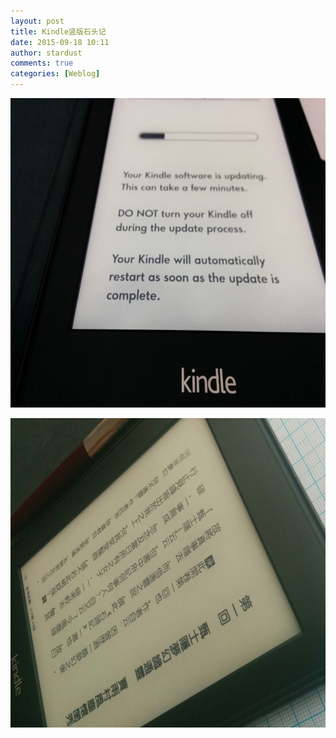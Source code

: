 ```yaml
---
layout: post
title: Kindle竖版石头记
date: 2015-09-18 10:11
author: stardust
comments: true
categories: [Weblog]
---
```

<a href="/wp-content/uploads/2015/09/SIMG-2015-08-12-23-26-56.jpg"><img src="/wp-content/uploads/2015/09/SIMG-2015-08-12-23-26-56-1024x768.jpg" alt="SIMG-2015-08-12 23-26-56" width="660" height="495" class="alignnone size-large wp-image-895" /></a>

<a href="/wp-content/uploads/2015/09/IMG_20150918_100641.jpg"><img src="/wp-content/uploads/2015/09/IMG_20150918_100641-1024x768.jpg" alt="IMG_20150918_100641" width="660" height="495" class="alignnone size-large wp-image-898" /></a>
